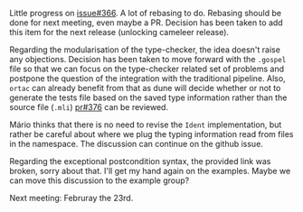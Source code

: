Little progress on
[issue#366](https://github.com/ocaml-gospel/gospel/issues/366). A lot of
rebasing to do. Rebasing should be done for next meeting, even maybe a PR.
Decision has been taken to add this item for the next release (unlocking
cameleer release).

Regarding the modularisation of the type-checker, the idea doesn't raise any
objections. Decision has been taken to move forward with the `.gospel` file so
that we can focus on the type-checker related set of problems and postpone the
question of the integration with the traditional pipeline. Also, `ortac` can
already benefit from that as dune will decide whether or not to generate the
tests file based on the saved type information rather than the source file
(`.mli`)
[pr#376](https://github.com/ocaml-gospel/gospel/pull/376) can be reviewed.

Mário thinks that there is no need to revise the `Ident` implementation, but
rather be careful about where we plug the typing information read from files in
the namespace. The discussion can continue on the github issue.

Regarding the exceptional postcondition syntax, the provided link was broken,
sorry about that. I'll get my hand again on the examples. Maybe we can move
this discussion to the example group?

Next meeting: Februray the 23rd.
